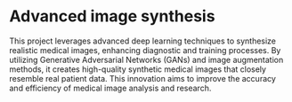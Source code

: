 # Advanced image synthesis
 This project leverages advanced deep learning techniques to synthesize realistic medical images, enhancing diagnostic and training processes. By utilizing Generative Adversarial Networks (GANs) and image augmentation methods, it creates high-quality synthetic medical images that closely resemble real patient data. This innovation aims to improve the accuracy and efficiency of medical image analysis and research.
